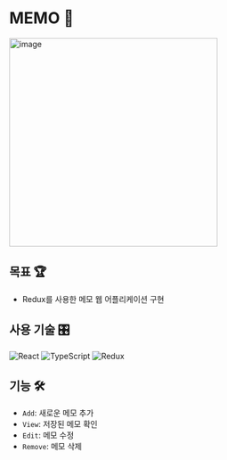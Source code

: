 # MEMO 📝

<img width="374" alt="image" src="https://github.com/Cattamoo/memo/assets/87294942/ca2db2ba-ff3d-4cff-ba52-d6e666c323e4">

## 목표 🏆

- Redux를 사용한 메모 웹 어플리케이션 구현

## 사용 기술 🎛️

![React](https://img.shields.io/badge/-React-61dafb?style=flat-square&logo=react&logoColor=ffffff)
![TypeScript](https://img.shields.io/badge/-TypeScript-3178c6?style=flat-square&logo=typescript&logoColor=ffffff)
![Redux](https://img.shields.io/badge/-Redux-764abc?style=flat-square&logo=redux&logoColor=ffffff)

## 기능 🛠️

- `Add`: 새로운 메모 추가
- `View`: 저장된 메모 확인
- `Edit`: 메모 수정
- `Remove`: 메모 삭제
